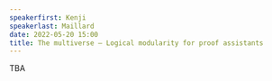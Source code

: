 ```yaml
---
speakerfirst: Kenji
speakerlast: Maillard
date: 2022-05-20 15:00
title: The multiverse — Logical modularity for proof assistants
---
```


TBA
